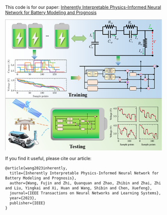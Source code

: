 This code is for our paper: [Inherently Interpretable Physics-Informed Neural Network for Battery Modeling and Prognosis](https://ieeexplore.ieee.org/document/10310297)

![flow chart](./overall_structure.png)


If you find it useful, please cite our article:
```
@article{wang2023inherently,
  title={Inherently Interpretable Physics-Informed Neural Network for Battery Modeling and Prognosis},
  author={Wang, Fujin and Zhi, Quanquan and Zhao, Zhibin and Zhai, Zhi and Liu, Yingkai and Xi, Huan and Wang, Shibin and Chen, Xuefeng},
  journal={IEEE Transactions on Neural Networks and Learning Systems},
  year={2023},
  publisher={IEEE}
}
```
